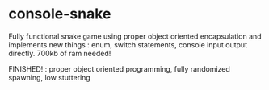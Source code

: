 # console-snake
Fully functional snake game using proper object oriented encapsulation and implements new things : enum, switch statements, console input output directly. 700kb of ram needed!

FINISHED! : proper object oriented programming, fully randomized spawning, low stuttering 
